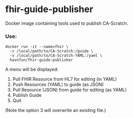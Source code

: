 # fhir-guide-publisher

Docker image containing tools used to publish CA-Scratch.

### Use:
```
docker run -it --name=fhir \
  -v /local/path/to/CA-Scratch:/guide \
  -v /local/path/to/CA-Scratch-YAML:/yaml \
  havnfun/fhir-guide-publisher
```

A menu will be displayed:

1) Pull FHIR Resource from HL7 for editing (in YAML)
2) Push Resources (YAML) to guide (as JSON)
3) Pull Resource (JSON) from guide for editing (as YAML)
4) Publish Guide
5) Quit

(Note the option 3 will overwrite an existing file.)
